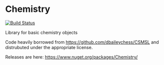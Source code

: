 # Chemistry
[![Build Status](https://travis-ci.org/stefanks/Chemistry.svg?branch=master)](https://travis-ci.org/stefanks/Chemistry)

Library for basic chemistry objects

Code heavily borrowed from https://github.com/dbaileychess/CSMSL and distrubuted under the appropriate license.

Releases are here: https://www.nuget.org/packages/Chemistry/
